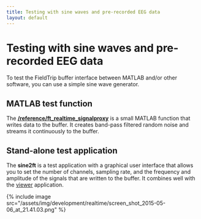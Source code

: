 ```yaml
---
title: Testing with sine waves and pre-recorded EEG data
layout: default
---
```


# Testing with sine waves and pre-recorded EEG data

To test the FieldTrip buffer interface between MATLAB and/or other software, you can use a simple sine wave generator.

## MATLAB test function

The **[/reference/ft_realtime_signalproxy](/reference/ft_realtime_signalproxy)** is a small MATLAB function that writes data to the buffer. It creates band-pass filtered random noise and streams it continuously to the buffer. 

## Stand-alone test application

The **sine2ft** is a test application with a graphical user interface that allows you to set the number of channels, sampling rate, and the frequency and amplitude of the signals that are  written to the buffer. It combines well with the [viewer](/viewer) application.

{% include image src="/assets/img/development/realtime/screen_shot_2015-05-06_at_21.41.03.png" %}
